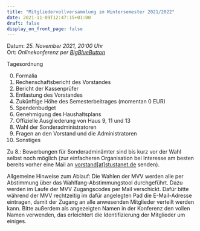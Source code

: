 ```yaml
---
title: "Mitgliedervollversammlung im Wintersemester 2021/2022"
date: 2021-11-09T12:47:15+01:00
draft: false
display_on_front_page: false
---
```


Datum: _25. November 2021, 20:00 Uhr_  
Ort: _Onlinekonferenz per [BigBlueButton](https://bbb.stusta.de/b/lel-0ng-ggn-q2q)_  

Tagesordnung

0. Formalia
1. Rechenschaftsbericht des Vorstandes
2. Bericht der Kassenprüfer
3. Entlastung des Vorstandes
4. Zukünftige Höhe des Semesterbeitrages (momentan 0 EUR)
5. Spendenbudget
6. Genehmigung des Haushaltsplans
7. Offizielle Ausgliederung von Haus 9, 11 und 13
8. Wahl der Sonderadministratoren
9. Fragen an den Vorstand und die Administratoren
10. Sonstiges


Zu 8\.: Bewerbungen für Sonderadminämter sind bis kurz vor der Wahl selbst noch möglich (zur einfacheren Organisation bei Interesse am besten bereits vorher eine Mail an [vorstand[at]stustanet.de](https://stustanet.de/mail/vorstand) senden).  

Allgemeine Hinweise zum Ablauf:
Die Wahlen der MVV werden alle per Abstimmung über das Wahlfang-Abstimmungstool durchgeführt. Dazu werden im Laufe der MVV Zugangscodes per Mail verschickt. Dafür bitte während der MVV rechtzeitig im dafür angelegten Pad die E-Mail-Adresse eintragen, damit der Zugang an alle anwesenden Mitglieder verteilt werden kann. Bitte außerdem als angezeigten Namen in der Konferenz den vollen Namen verwenden, das erleichtert die Identifizierung der Mitglieder um einiges.
